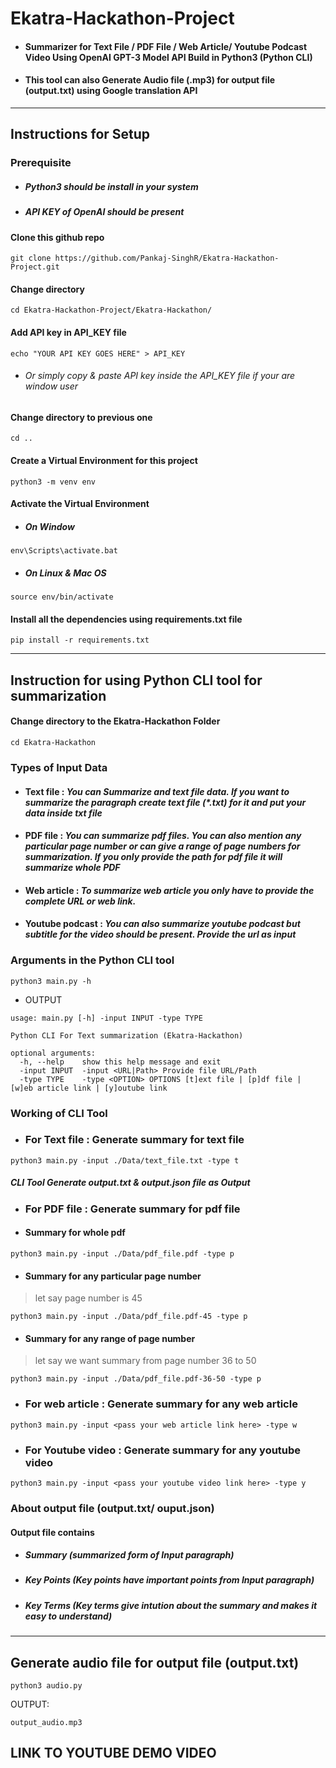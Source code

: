 # Ekatra-Hackathon-Project
- #### Summarizer for Text File / PDF File / Web Article/ Youtube Podcast Video Using OpenAI GPT-3 Model API Build in Python3 (Python CLI)
- #### This tool can also Generate Audio file (.mp3) for output file (output.txt) using Google translation API
---
## Instructions for Setup
### Prerequisite
- ##### Python3 should be install in your system 
- ##### API KEY of OpenAI should be present
#### Clone this github repo
```
git clone https://github.com/Pankaj-SinghR/Ekatra-Hackathon-Project.git
```
#### Change directory
```
cd Ekatra-Hackathon-Project/Ekatra-Hackathon/
```
#### Add API key in API_KEY file
```
echo "YOUR API KEY GOES HERE" > API_KEY
```
- ######  Or simply copy & paste API key inside the API_KEY file if your are window user
#### Change directory to previous one
```
cd ..
```
#### Create a Virtual Environment for this project
```
python3 -m venv env
```
#### Activate the Virtual Environment
- ##### On Window
```
env\Scripts\activate.bat
```
- ##### On Linux & Mac OS
```
source env/bin/activate
```
#### Install all the dependencies using requirements.txt file
```
pip install -r requirements.txt 
```
---
## Instruction for using Python CLI tool for summarization
#### Change directory to the Ekatra-Hackathon Folder
```
cd Ekatra-Hackathon
```
### Types of Input Data
- #### Text file : <i> You can Summarize and text file data. If you want to summarize the paragraph create text file (*.txt) for it and put your data inside txt file </i>
- #### PDF file : <i> You can summarize pdf files. You can also mention any particular page number or can give a range of page numbers for summarization. If you only provide the path for pdf file it will summarize whole PDF </i>
- #### Web article : <i> To summarize web article you only have to provide the complete URL or web link. </i>
- #### Youtube podcast : <i> You can also summarize youtube podcast but subtitle for the video should be present. Provide the url as input </i>

### Arguments in the Python CLI tool
```
python3 main.py -h
```
- OUTPUT
```
usage: main.py [-h] -input INPUT -type TYPE

Python CLI For Text summarization (Ekatra-Hackathon)

optional arguments:
  -h, --help    show this help message and exit
  -input INPUT  -input <URL|Path> Provide file URL/Path
  -type TYPE    -type <OPTION> OPTIONS [t]ext file | [p]df file | [w]eb article link | [y]outube link
```

### Working of CLI Tool
- ### For Text file : Generate summary for text file
```
python3 main.py -input ./Data/text_file.txt -type t
```
##### CLI Tool Generate output.txt & output.json file as Output

- ### For PDF file : Generate summary for pdf file
- #### Summary for whole pdf
```
python3 main.py -input ./Data/pdf_file.pdf -type p
```
- #### Summary for any particular page number 
> let say page number is 45

```
python3 main.py -input ./Data/pdf_file.pdf-45 -type p
```
- #### Summary for any range of page number
> let say we want summary from page number 36 to 50

```
python3 main.py -input ./Data/pdf_file.pdf-36-50 -type p
```
- ### For web article : Generate summary for any web article
```
python3 main.py -input <pass your web article link here> -type w
```
- ### For Youtube video : Generate summary for any youtube video
```
python3 main.py -input <pass your youtube video link here> -type y
```
### About output file (output.txt/ ouput.json)
#### Output file contains 
- ##### Summary (summarized form of Input paragraph)
- ##### Key Points (Key points have important points from Input paragraph)
- ##### Key Terms (Key terms give intution about the summary and makes it easy to understand)
---
## Generate audio file for output file (output.txt)
```
python3 audio.py
```
OUTPUT:
```
output_audio.mp3
```
## LINK TO YOUTUBE DEMO VIDEO
